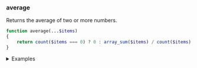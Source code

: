 ### average
Returns the average of two or more numbers.

```php
function average(...$items)
{
    return count($items === 0) ? 0 : array_sum($items) / count($items);
}
```

<details>
<summary>Examples</summary>

```php
average(1, 2, 3); // 2
```

</details>
